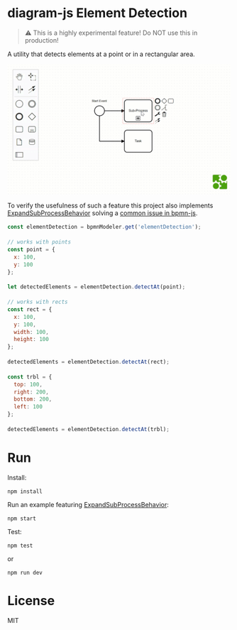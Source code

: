# diagram-js Element Detection

> :warning: This is a highly experimental feature! Do NOT use this in production!

A utility that detects elements at a point or in a rectangular area.

![Screencast](docs/screencast.gif)

To verify the usefulness of such a feature this project also implements [ExpandSubProcessBehavior](https://github.com/philippfromme/diagram-js-element-detection/blob/master/app/expand-sub-process-behavior/ExpandSubProcessBehavior.js) solving a [common issue in bpmn-js](https://github.com/camunda/camunda-modeler/issues/1243).

```javascript
const elementDetection = bpmnModeler.get('elementDetection');

// works with points
const point = {
  x: 100,
  y: 100
};

let detectedElements = elementDetection.detectAt(point);

// works with rects
const rect = {
  x: 100,
  y: 100,
  width: 100,
  height: 100
};

detectedElements = elementDetection.detectAt(rect);

const trbl = {
  top: 100,
  right: 200,
  bottom: 200,
  left: 100
};

detectedElements = elementDetection.detectAt(trbl);
```

# Run

Install:

```shell
npm install
```

Run an example featuring [ExpandSubProcessBehavior](https://github.com/philippfromme/diagram-js-element-detection/blob/master/app/expand-sub-process-behavior/ExpandSubProcessBehavior.js):

```shell
npm start
```

Test:

```shell
npm test
```

or

```shell
npm run dev
```


# License

MIT